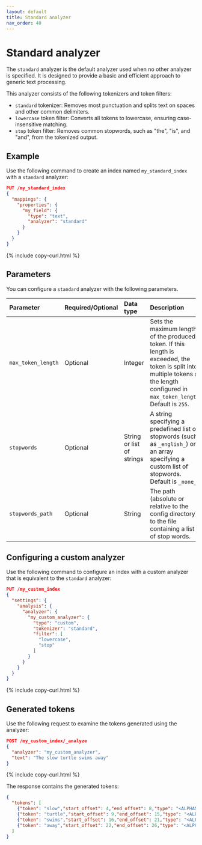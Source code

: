 ```yaml
---
layout: default
title: Standard analyzer
nav_order: 40
---
```


# Standard analyzer

The `standard` analyzer is the default analyzer used when no other analyzer is specified. It is designed to provide a basic and efficient approach to generic text processing.

This analyzer consists of the following tokenizers and token filters:

- `standard` tokenizer: Removes most punctuation and splits text on spaces and other common delimiters.
- `lowercase` token filter: Converts all tokens to lowercase, ensuring case-insensitive matching.
- `stop` token filter: Removes common stopwords, such as "the", "is", and "and", from the tokenized output.

## Example 

Use the following command to create an index named `my_standard_index` with a `standard` analyzer:

```json
PUT /my_standard_index
{
  "mappings": {
    "properties": {
      "my_field": {
        "type": "text",
        "analyzer": "standard"  
      }
    }
  }
}
```
{% include copy-curl.html %}

## Parameters

You can configure a `standard` analyzer with the following parameters.

Parameter | Required/Optional | Data type | Description
:--- | :--- | :--- | :--- 
`max_token_length` | Optional | Integer | Sets the maximum length of the produced token. If this length is exceeded, the token is split into multiple tokens at the length configured in `max_token_length`. Default is `255`.
`stopwords` | Optional | String or list of strings | A string specifying a predefined list of stopwords (such as `_english_`) or an array specifying a custom list of stopwords. Default is `_none_`.
`stopwords_path` | Optional | String | The path (absolute or relative to the config directory) to the file containing a list of stop words.


## Configuring a custom analyzer

Use the following command to configure an index with a custom analyzer that is equivalent to the `standard` analyzer:

```json
PUT /my_custom_index
{
  "settings": {
    "analysis": {
      "analyzer": {
        "my_custom_analyzer": {
          "type": "custom",
          "tokenizer": "standard",
          "filter": [
            "lowercase", 
            "stop"
          ]
        }
      }
    }
  }
}
```
{% include copy-curl.html %}

## Generated tokens

Use the following request to examine the tokens generated using the analyzer:

```json
POST /my_custom_index/_analyze
{
  "analyzer": "my_custom_analyzer",
  "text": "The slow turtle swims away"
}
```
{% include copy-curl.html %}

The response contains the generated tokens:

```json
{
  "tokens": [
    {"token": "slow","start_offset": 4,"end_offset": 8,"type": "<ALPHANUM>","position": 1},
    {"token": "turtle","start_offset": 9,"end_offset": 15,"type": "<ALPHANUM>","position": 2},
    {"token": "swims","start_offset": 16,"end_offset": 21,"type": "<ALPHANUM>","position": 3},
    {"token": "away","start_offset": 22,"end_offset": 26,"type": "<ALPHANUM>","position": 4}
  ]
}
```
